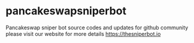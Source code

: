 # pancakeswapsniperbot
Pancakeswap sniper bot  source codes and updates for github community please visit our website for more details https://thesniperbot.io
